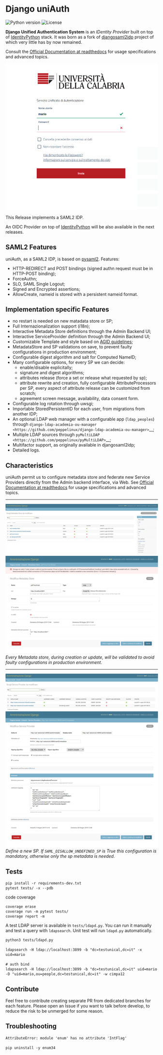 # Django uniAuth

![Python version](https://img.shields.io/badge/license-Apache%202-blue.svg)
![License](https://img.shields.io/badge/python-3.5%20%7C%203.6%20%7C%203.7-blue.svg)

**Django Unified Authentication System** is an *IDentity Provider* built on top of [IdentityPython](https://idpy.org) stack.
It was born as a fork of [djangosaml2idp](https://github.com/OTA-Insight/djangosaml2idp/) project of which very little has by now remained.

Consult the [Official Documentation at readthedocs](https://uniauth.readthedocs.io/en/latest/index.html) for usage specifications and advanced topics.

![Alt text](documentation/contents/login.png)

This Release implements a SAML2 IDP.

An OIDC Provider on top of [IdentityPython](https://idpy.org) will be also available in the next releases.

## SAML2 Features

uniAuth, as a SAML2 IDP, is based on [pysaml2](https://github.com/IdentityPython/pysaml2). Features:

- HTTP-REDIRECT and POST bindings  (signed authn request must be in HTTP-POST binding);
- ForceAuthn;
- SLO, SAML Single Logout;
- Signed and Encrypted assertions;
- AllowCreate, nameid is stored with a persistent nameid format.

## Implementation specific Features

- no restart is needed on new matadata store or SP;
- Full Internazionalization support (i18n);
- Interactive Metadata Store definitions through the Admin Backend UI;
- Interactive ServiceProvider definition through the Admin Backend UI;
- Customizable Template and style based on [AGID guidelines](https://www.agid.gov.it/it/argomenti/linee-guida-design-pa);
- MetadataStore and SP validations on save, to prevent faulty configurations in production environment;
- Configurable digest algorithm and salt for Computed NameID;
- Many configurable options, for every SP we can decide:
    - enable/disable explicitally;
    - signature and digest algorithms;
    - attributes release (force a set or release what requested by sp);
    - attribute rewrite and creation, fully configurable AttributeProcessors per SP, every aspect of attribute release can be customized from scratch;
    - agreement screen message, availability, data consent form.
- Configurable log rotation through uwsgi;
- Importable StoredPersistentID for each user, from migrations from another IDP;
- An optional LDAP web manager with a configurable app (`ldap_peoples`) through `django-ldap-academia-ou-manager <https://github.com/peppelinux/django-ldap-academia-ou-manager>`__;
- Multiple LDAP sources through `pyMultiLDAP <https://github.com/peppelinux/pyMultiLDAP>`__;
- Multifactor support, as originally available in djangosaml2idp;
- Detailed logs.


## Characteristics

uniAuth permit us to configure metadata store and federate new Service Providers directly from the Admin backend interface, via Web.
See [Official Documentation at readthedocs](https://uniauth.readthedocs.io/en/latest/index.html) for usage specifications and advanced topics.

---

![Alt text](documentation/contents/md_search.png)
![Alt text](documentation/contents/mdstore.png)
*Every Metadata store, during creation or update, will be validated to avoid faulty configurations in production environment.*

---

![Alt text](documentation/contents/sp_search.png)
![Alt text](documentation/contents/sp.png)
*Define a new SP. If `SAML_DISALLOW_UNDEFINED_SP` is True this configuration is mandatory, otherwise only the sp metadata is needed.*

## Tests

````
pip install -r requirements-dev.txt
pytest tests/ -x --pdb
````

code coverage
````
coverage erase
coverage run -m pytest tests/
coverage report -m
````

A test LDAP server is available in `tests/ldapd.py`.
You can run it manually and test a query with `ldapsearch`.
Unit test will run `ldapd.py` automatically.

```
python3 tests/ldapd.py

ldapsearch -H ldap://localhost:3899 -b "dc=testunical,dc=it" -x uid=mario

# auth bind
ldapsearch -H ldap://localhost:3899 -b "dc=testunical,dc=it" uid=mario -D "uid=mario,ou=people,dc=testunical,dc=it" -w cimpa12
```

## Contribute

Feel free to contribute creating separate PR from dedicated branches for each feature.
Please open an Issue if you want to talk before develop, to reduce the risk to be unmerged for some reason.

## Troubleshooting

````
AttributeError: module 'enum' has no attribute 'IntFlag'

pip uninstall -y enum34
````
